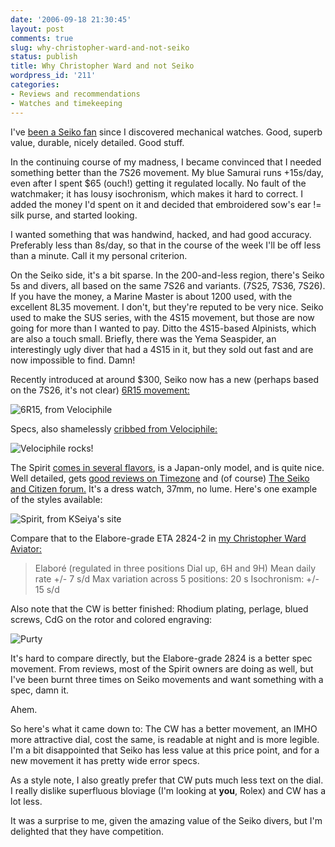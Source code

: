 ```yaml
---
date: '2006-09-18 21:30:45'
layout: post
comments: true
slug: why-christopher-ward-and-not-seiko
status: publish
title: Why Christopher Ward and not Seiko
wordpress_id: '211'
categories:
- Reviews and recommendations
- Watches and timekeeping
---
```


I've [been a Seiko fan](http://www.phfactor.net/wp/2005/10/28/retrocomputing-and-mechanical-watches/) since I discovered mechanical watches. Good, superb value, durable, nicely detailed. Good stuff.

In the continuing course of my madness, I became convinced that I needed something better than the 7S26 movement. My blue Samurai runs +15s/day, even after I spent $65 (ouch!) getting it regulated locally. No fault of the watchmaker; it has lousy isochronism, which makes it hard to correct. I added the money I'd spent on it and decided that embroidered sow's ear != silk purse, and started looking. 

I wanted something that was handwind, hacked, and had good accuracy. Preferably less than 8s/day, so that in the course of the week I'll be off less than a minute. Call it my personal criterion.

On the Seiko side, it's a bit sparse. In the 200-and-less region, there's Seiko 5s and divers, all based on the same 7S26 and variants. (7S25, 7S36, 7S26). If you have the money, a Marine Master is about 1200 used, with the excellent 8L35 movement. I don't, but they're reputed to be very nice. Seiko used to make the SUS series, with the 4S15 movement, but those are now going for more than I wanted to pay. Ditto the 4S15-based Alpinists, which are also a touch small. Briefly, there was the Yema Seaspider, an interestingly ugly diver that had a 4S15 in it, but they sold out fast and are now impossible to find. Damn!

Recently introduced at around $300, Seiko now has a new (perhaps based on the 7S26, it's not clear) [6R15 movement:](http://velociphilewatch.blogspot.com/2006/08/future-without-eta.html)


![6R15, from Velociphile](http://www.phfactor.net/pics/watches/6r15mvt.jpg)


Specs, also shamelessly [cribbed from Velociphile:](http://velociphilewatch.blogspot.com/2006/08/future-without-eta.html)

![Velociphile rocks!](http://www.phfactor.net/pics/watches/6r15spec.jpg)


The Spirit [comes in several flavors](http://kseiya.zoovy.com/c=LGrvtoWpS5eRUWBcSeBP4o4JC/category/1/), is a Japan-only model, and is quite nice. Well detailed, gets [good reviews on Timezone](http://forums.timezone.com/index.php?t=tree&goto=1679233&rid=0) and (of course) [The Seiko and Citizen forum.](http://www.network54.com/Forum/78440/) It's a dress watch, 37mm, no lume. Here's one example of the styles available:


![Spirit, from KSeiya's site](http://static.zoovy.com/img/kseiya/W200-H150-Bffffff/S/s_scvs013a.jpg)


Compare that to the Elabore-grade ETA 2824-2 in [my Christopher Ward Aviator:](http://www.phfactor.net/wp/2006/09/02/aviator-eta-2824-2-elabore-grade-as-cased-by-christopher-ward/)



>    Elaboré (regulated in three positions Dial up, 6H and 9H)
    Mean daily rate +/- 7 s/d
    Max variation across 5 positions: 20 s
    Isochronism: +/- 15 s/d 




Also note that the CW is better finished: Rhodium plating, perlage, blued screws, CdG on the rotor and colored engraving:


![Purty](http://www.phfactor.net/pics/watches/aviator3-scaled.jpg)


It's hard to compare directly, but the Elabore-grade 2824 is a better spec movement. From reviews, most of the Spirit owners are doing as well, but I've been burnt three times on Seiko movements and want something with a spec, damn it.

Ahem.

So here's what it came down to: The CW has a better movement, an IMHO more attractive dial, cost the same, is readable at night and is more legible. I'm a bit disappointed that Seiko has less value at this price point, and for a new movement it has pretty wide error specs.

As a style note, I also greatly prefer that CW puts much less text on the dial. I really dislike superfluous bloviage (I'm looking at **you**, Rolex) and CW has a lot less.

It was a surprise to me, given the amazing value of the Seiko divers, but I'm delighted that they have competition.

